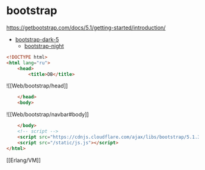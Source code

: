 # bootstrap

https://getbootstrap.com/docs/5.1/getting-started/introduction/

- [bootstrap-dark-5](https://github.com/vinorodrigues/bootstrap-dark-5)
	- [bootstrap-night](https://github.com/vinorodrigues/bootstrap-dark-5/blob/main/docs/bootstrap-night.md)

```html
<!DOCTYPE html>
<html lang="ru">
    <head>
        <title>DB</title>
```
![[Web/bootstrap/head]]
```html
    </head>
    <body>
```
![[Web/bootstrap/navbar#body]]
```html
    </body>
    <!-- script -->
    <script src="https://cdnjs.cloudflare.com/ajax/libs/bootstrap/5.1.3/js/bootstrap.min.js" integrity="sha512-OvBgP9A2JBgiRad/mM36mkzXSXaJE9BEIENnVEmeZdITvwT09xnxLtT4twkCa8m/loMbPHsvPl0T8lRGVBwjlQ==" crossorigin="anonymous" referrerpolicy="no-referrer"></script>
    <script src="/static/js.js"></script>
</html>
```

[[Erlang/VM]]